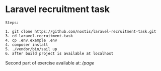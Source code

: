 # Laravel recruitment task

````
Steps:

1. git clone https://github.com/nostis/laravel-recruitment-task.git
3. cd laravel-recruitment-task
4. cp .env.example .env
4. composer install
5. ./vendor/bin/sail up
6. after build project is available at localhost
````

Second part of exercise available at: */page*
